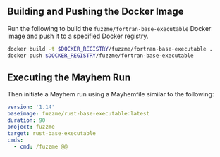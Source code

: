 ## Building and Pushing the Docker Image

Run the following to build the `fuzzme/fortran-base-executable` Docker image and push it to a specified Docker registry.

```sh
docker build -t $DOCKER_REGISTRY/fuzzme/fortran-base-executable .
docker push $DOCKER_REGISTRY/fuzzme/fortran-base-executable
```

## Executing the Mayhem Run

Then initiate a Mayhem run using a Mayhemfile similar to the following:

```yaml
version: '1.14'
baseimage: fuzzme/rust-base-executable:latest
duration: 90
project: fuzzme
target: rust-base-executable
cmds:
  - cmd: /fuzzme @@
```

